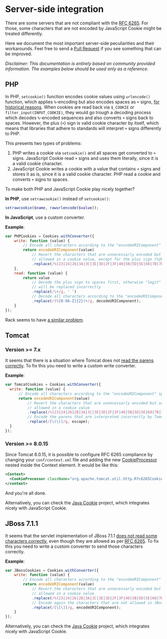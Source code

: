 # Server-side integration

There are some servers that are not compliant with the [RFC
6265](http://tools.ietf.org/html/rfc6265). For those, some characters that are
not encoded by JavaScript Cookie might be treated differently.

Here we document the most important server-side peculiarities and their
workarounds. Feel free to send a [Pull
Request](https://github.com/js-cookie/js-cookie/blob/master/CONTRIBUTING.md#pull-requests)
if you see something that can be improved.

*Disclaimer: This documentation is entirely based on community provided
information. The examples below should be used only as a reference.*

## PHP

In PHP, `setcookie()` function encodes cookie values using `urlencode()`
function, which applies `%`-encoding but also encodes spaces as `+` signs, [for
historical
reasons](http://php.net/manual/en/function.urlencode.php#function.urlencode).
When cookies are read back via `$_COOKIE` or `filter_input(INPUT_COOKIE)`, they
would go trough a decoding process which decodes `%`-encoded sequences and also
converts `+` signs back to spaces. However, the plus (`+`) sign is valid cookie
character by itself, which means that libraries that adhere to standards will
interpret `+` signs differently to PHP.

This presents two types of problems:

1. PHP writes a cookie via `setcookie()` and all spaces get converted to `+`
   signs. JavaScript Cookie read `+` signs and uses them literally, since it is
   a valid cookie character.
2. JavaScript Cookie writes a cookie with a value that contains `+` signs and
   stores it as is, since it is a valid cookie character. PHP read a cookie and
   converts `+` signs to spaces.

To make both PHP and JavaScript Cookie play nicely together?

**In PHP**, use `setrawcookie()` instead of `setcookie()`:

```php
setrawcookie($name, rawurlencode($value));
```

**In JavaScript**, use a custom converter.

**Example**:

```javascript
var PHPCookies = Cookies.withConverter({
    write: function (value) {
        // Encode all characters according to the "encodeURIComponent" spec
        return encodeURIComponent(value)
            // Revert the characters that are unnecessarly encoded but are
            // allowed in a cookie value, except for the plus sign (%2B)
            .replace(/%(23|24|26|3A|3C|3E|3D|2F|3F|40|5B|5D|5E|60|7B|7D|7C)/g, decodeURIComponent);
    },
    read: function (value) {
        return value
            // Decode the plus sign to spaces first, otherwise "legit" encoded pluses
            // will be replaced incorrectly
            .replace(/\+/g, ' ')
            // Decode all characters according to the "encodeURIComponent" spec
            .replace(/(%[0-9A-Z]{2})+/g, decodeURIComponent);
    }
});
```

Rack seems to have [a similar
problem](https://github.com/js-cookie/js-cookie/issues/70#issuecomment-132503017).

## Tomcat

### Version >= 7.x

It seems that there is a situation where Tomcat does not [read the parens
correctly](https://github.com/js-cookie/js-cookie/issues/92#issue-107743407). To
fix this you need to write a custom write converter.

**Example**:

```javascript
var TomcatCookies = Cookies.withConverter({
  write: function (value) {
      // Encode all characters according to the "encodeURIComponent" spec
      return encodeURIComponent(value)
          // Revert the characters that are unnecessarly encoded but are
          // allowed in a cookie value
          .replace(/%(23|24|26|2B|3A|3C|3E|3D|2F|3F|40|5B|5D|5E|60|7B|7D|7C)/g, decodeURIComponent)
          // Encode the parens that are interpreted incorrectly by Tomcat
          .replace(/[\(\)]/g, escape);
  }
});
```

### Version >= 8.0.15

Since Tomcat 8.0.15, it is possible to configure RFC 6265 compliance by changing
your `conf/context.xml` file and adding the new
[CookieProcessor](https://tomcat.apache.org/tomcat-8.0-doc/config/cookie-processor.html)
nested inside the Context element. It would be like this:

```xml
<Context>
  <CookieProcessor className="org.apache.tomcat.util.http.Rfc6265CookieProcessor"/>
</context>
```
And you're all done.

Alternatively, you can check the [Java
Cookie](https://github.com/js-cookie/java-cookie) project, which integrates
nicely with JavaScript Cookie.

## JBoss 7.1.1

It seems that the servlet implementation of JBoss 7.1.1 [does not read some
characters
correctly](https://github.com/js-cookie/js-cookie/issues/70#issuecomment-148944674),
even though they are allowed as per [RFC
6265](https://tools.ietf.org/html/rfc6265#section-4.1.1). To fix this you need
to write a custom converter to send those characters correctly.

**Example**:

```javascript
var JBossCookies = Cookies.withConverter({
    write: function (value) {
        // Encode all characters according to the "encodeURIComponent" spec
        return encodeURIComponent(value)
            // Revert the characters that are unnecessarly encoded but are
            // allowed in a cookie value
            .replace(/%(23|24|26|2B|3A|3C|3E|3D|2F|3F|40|5B|5D|5E|60|7B|7D|7C)/g, decodeURIComponent)
            // Encode again the characters that are not allowed in JBoss 7.1.1, like "[" and "]":
            .replace(/[\[\]]/g, encodeURIComponent);
    }
});
```

Alternatively, you can check the [Java
Cookie](https://github.com/js-cookie/java-cookie) project, which integrates
nicely with JavaScript Cookie.
